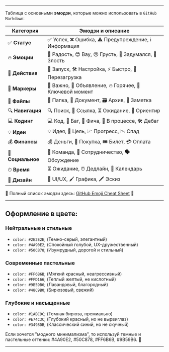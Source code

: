 
---

Таблица с основными **эмодзи**, которые можно использовать в `GitHub Markdown`:

| **Категория** | **Эмодзи и описание** |
| --- | --- |
| ✅ **Статус** | ✅ Успех, ❌ Ошибка, ⚠️ Предупреждение, ℹ️ Информация |
| 🔥 **Эмоции** | 🎉 Радость, 😍 Вау, 😢 Грусть, 🤔 Задумался, 🤬 Злость |
| 🚀 **Действия** | 🚀 Запуск, 🛠 Настройка, ⚡ Быстро, 🔄 Перезагрузка |
| 📌 **Маркеры** | 📌 Важно, 📢 Объявление, 🔥 Горячее, 🔑 Ключевой момент |
| 📂 **Файлы** | 📁 Папка, 📄 Документ, 🗃 Архив, 📝 Заметка |
| 🔍 **Навигация** | 🔍 Поиск, 🔗 Ссылка, ⏳ Ожидание, 🧭 Ориентир |
| 💻 **Кодинг** | 💻 Код, 🐞 Баг, 🎯 Фича, 🚧 В процессе, 🛠 Дебаг |
| 💡 **Идеи** | 💡 Идея, 🎯 Цель, 📈 Прогресс, 📉 Спад |
| 💰 **Финансы** | 💰 Деньги, 🛒 Покупка, 🎟 Билет, 💳 Оплата |
| 👥 **Социальное** | 👥 Команда, 🤝 Сотрудничество, 🗣 Обсуждение |
| ⏱ **Время** | ⏳ Ожидание, ⏰ Дедлайн, 📅 Календарь |
| 🎨 **Дизайн** | 🎨 UI/UX, 🖌 Графика, 🖍 Эскиз |

🔹 Полный список эмодзи здесь: [GitHub Emoji Cheat Sheet](https://github.com/ikatyang/emoji-cheat-sheet) 🚀

---

## Оформление в цвете:

### Нейтральные и стильные
* `color: #2E2E2E`; (Темно-серый, элегантный)
* `color: #4A90E2`; (Спокойный голубой, UX-дружественный)
* `color: #50C878`; (Изумрудный, дорогой и стильный)

### Современные пастельные
* `color: #FF6B6B`; (Мягкий красный, неагрессивный)
* `color: #FFD166`; (Теплый желтый, не кислотный)
* `color: #9B59B6`; (Лавандовый, благородный)
* `color: #48C9B0`; (Бирюзовый, свежий)

### Глубокие и насыщенные
* `color: #1ABC9C`; (Темная бирюза, премиально)
* `color: #E74C3C`; (Глубокий красный, но не вырвиглаз)
* `color: #3498DB`; (Классический синий, но не скучный)

Если хочется "модного минимализма", то используй темные и пастельные оттенки: #4A90E2, #50C878, #FF6B6B, #9B59B6. 🚀

---
